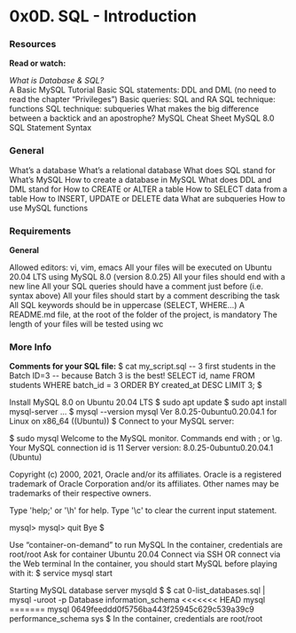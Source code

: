 <h1>0x0D. SQL - Introduction</h1>

<h3>Resources</h3>
<strong>Read or watch:</strong> 
<p>
  <i>What is Database & SQL?</i> <br/>
  A Basic MySQL Tutorial Basic SQL statements: DDL and DML (no need to read the chapter “Privileges”) Basic queries: SQL and RA SQL technique:     functions SQL technique: subqueries What makes the big difference between a backtick and an apostrophe? MySQL Cheat Sheet MySQL 8.0 SQL Statement Syntax
</p>

<h3>General</h3>
<p>
What’s a database What’s a relational database What does SQL stand for What’s MySQL How to create a database in MySQL What does DDL and DML stand for How to CREATE or ALTER a table How to SELECT data from a table How to INSERT, UPDATE or DELETE data What are subqueries How to use MySQL functions
</p>


<h3>Requirements</h3>

<strong>General</strong>
<p>
Allowed editors: vi, vim, emacs All your files will be executed on Ubuntu 20.04 LTS using MySQL 8.0 (version 8.0.25) All your files should end with a new line All your SQL queries should have a comment just before (i.e. syntax above) All your files should start by a comment describing the task All SQL keywords should be in uppercase (SELECT, WHERE…) A README.md file, at the root of the folder of the project, is mandatory The length of your files will be tested using wc
</p>

<h3>More Info</h3>
<strong>Comments for your SQL file:</strong>
$ cat my_script.sql -- 3 first students in the Batch ID=3 -- because Batch 3 is the best! SELECT id, name FROM students WHERE batch_id = 3 ORDER BY created_at DESC LIMIT 3; $

Install MySQL 8.0 on Ubuntu 20.04 LTS
$ sudo apt update $ sudo apt install mysql-server ... $ mysql --version mysql Ver 8.0.25-0ubuntu0.20.04.1 for Linux on x86_64 ((Ubuntu)) $ Connect to your MySQL server:

$ sudo mysql Welcome to the MySQL monitor. Commands end with ; or \g. Your MySQL connection id is 11 Server version: 8.0.25-0ubuntu0.20.04.1 (Ubuntu)

Copyright (c) 2000, 2021, Oracle and/or its affiliates.
Oracle is a registered trademark of Oracle Corporation and/or its affiliates. Other names may be trademarks of their respective owners.

Type 'help;' or '\h' for help. Type '\c' to clear the current input statement.

mysql> mysql> quit Bye $

Use “container-on-demand” to run MySQL
In the container, credentials are root/root
Ask for container Ubuntu 20.04 Connect via SSH OR connect via the Web terminal In the container, you should start MySQL before playing with it: $ service mysql start

Starting MySQL database server mysqld $ $ cat 0-list_databases.sql | mysql -uroot -p
Database
information_schema
<<<<<<< HEAD mysql
======= mysql
0649feeddd0f5756ba443f25945c629c539a39c9 performance_schema
sys
$ In the container, credentials are root/root
